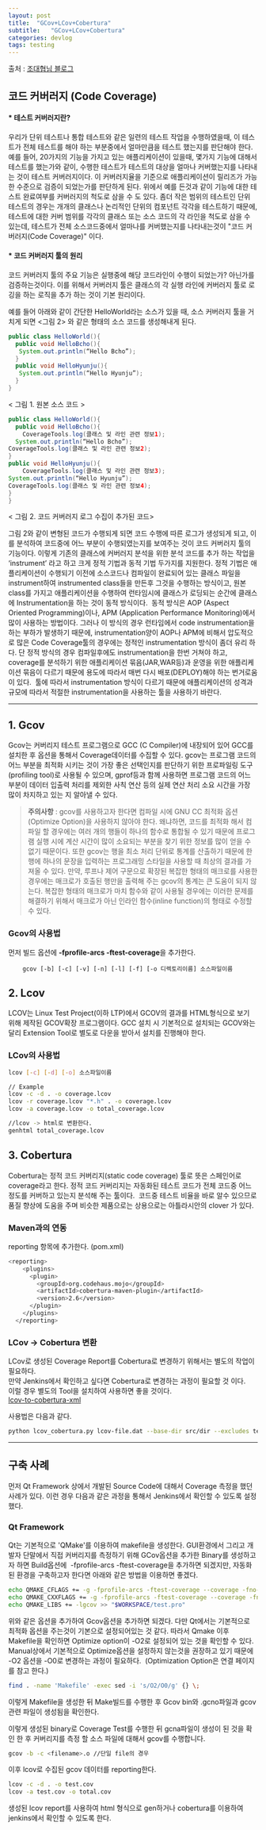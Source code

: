 ```yaml
---
layout: post
title:  "GCov+LCov+Cobertura"
subtitle:   "GCov+LCov+Cobertura"
categories: devlog
tags: testing
---
```


출처 : [조대협님 블로그](http://bcho.tistory.com/156)

## 코드 커버러지 (Code Coverage)

#### * 테스트 커버러지란?

우리가 단위 테스트나 통합 테스트와 같은 일련의 테스트 작업을 수행하였을때, 이 테스트가 전체 테스트를 해야 하는 부분중에서 얼마만큼을 테스트 했는지를 판단해야 한다.
예를 들어, 20가지의 기능을 가지고 있는 애플리케이션이 있을때, 몇가지 기능에 대해서 테스트를 했는가와 같이, 수행한 테스트가 테스트의 대상을 얼마나 커버했는지를 나타내는 것이 테스트 커버러지이다. 이 커버러지율을 기준으로 애플리케이션이 릴리즈가 가능한 수준으로 검증이 되었는가를 판단하게 된다.
위에서 예를 든것과 같이 기능에 대한 테스트 완료여부를 커버러지의 척도로 삼을 수 도 있다.
좀더 작은 범위의 테스트인 단위 테스트의 경우는 개개의 클래스나 논리적인 단위의 컴포넌트 각각을 테스트하기 때문에, 테스트에 대한 커버 범위를 각각의 클래스 또는 소스 코드의 각 라인을 척도로 삼을 수 있는데, 테스트가 전체 소스코드중에서 얼마나를 커버했는지를 나타내는것이 "코드 커버러지(Code Coverage)" 이다.

#### * 코드 커버러지 툴의 원리

코드 커버러지 툴의 주요 기능은 실행중에 해당 코드라인이 수행이 되었는가? 아닌가를 검증하는것이다. 이를 위해서 커버러지 툴은 클래스의 각 실행 라인에 커버러지 툴로 로깅을 하는 로직을 추가 하는 것이 기본 원리이다.  

예를 들어 아래와 같이 간단한 HelloWorld라는 소스가 있을 때, 소스 커버러지 툴을 거치게 되면 <그림 2> 와 같은 형태의 소스 코드를 생성해내게 된다.

``` java
public class HelloWorld(){
  public void HelloBcho(){
   System.out.println(“Hello Bcho”);
  }
  public void HelloHyunju(){
   System.out.println(“Hello Hyunju”);
  }
}
```
< 그림 1. 원본 소스 코드 >

``` java
public class HelloWorld(){
  public void HelloBcho(){
    CoverageTools.log(클래스 및 라인 관련 정보1);
  System.out.println(“Hello Bcho”);
CoverageTools.log(클래스 및 라인 관련 정보2);
}
public void HelloHyunju(){
    CoverageTools.log(클래스 및 라인 관련 정보3);
System.out.println(“Hello Hyunju”);
CoverageTools.log(클래스 및 라인 관련 정보4);
}
}
```
< 그림 2. 코드 커버러지 로그 수집이 추가된 코드>

그림 2와 같이 변형된 코드가 수행되게 되면 코드 수행에 따른 로그가 생성되게 되고, 이를 분석하여 코드중에 어느 부분이 수행되였는지를 보여주는 것이 코드 커버러지 툴의 기능이다.
이렇게 기존의 클래스에 커버러지 분석을 위한 분석 코드를 추가 하는 작업을 ‘instrument’ 라고 하고 크게 정적 기법과 동적 기법 두가지를 지원한다.
정적 기법은 애플리케이션이 수행되기 이전에 소스코드나 컴파일이 완료되어 있는 클래스 파일을 instrument하여 instrumented class들을 만든후 그것을 수행하는 방식이고, 원본 class를 가지고 애플리케이션을 수행하여 런타임시에 클래스가 로딩되는 순간에 클래스에 Instrumentation을 하는 것이 동적 방식이다.
 동적 방식은 AOP (Aspect Oriented Programming)이나, APM (Application Performance Monitoring)에서 많이 사용하는 방법이다. 그러나 이 방식의 경우 런타임에서 code instrumentation을 하는 부하가 발생하기 때문에, instrumentation양이 AOP나 APM에 비해서 압도적으로 많은 Code Coverage툴의 경우에는 정적인 instrumentation 방식이 좀더 유리 하다. 단 정적 방식의 경우 컴파일후에도 instrumentation을 한번 거쳐야 하고, coverage를 분석하기 위한 애플리케이션 묶음(JAR,WAR등)과 운영을 위한 애플리케이션 묶음이 다르기 때문에 용도에 따라서 매번 다시 배포(DEPLOY)해야 하는 번거로움이 있다.
 툴에 따라서 instrumentation 방식이 다르기 때문에 애플리케이션의 성격과 규모에 따라서 적절한 instrumentation을 사용하는 툴을 사용하기 바란다.

---

## 1. **Gcov**
Gcov는 커버리지 테스트 프로그램으로 GCC (C Compiler)에 내장되어 있어 GCC를 설치한 후 옵션을 통해서 Coverage데이터를 수집할 수 있다. gcov는 프로그램 코드의 어느 부분을 최적화 시키는 것이 가장 좋은 선택인지를 판단하기 위한 프로파일링 도구(profiling tool)로 사용될 수 있으며, gprof등과 함께 사용하면 프로그램 코드의 어느 부분이 데이터 입출력 처리를 제외한 사칙 연산 등의 실제 연산 처리 소요 시간을 가장 많이 차지하고 있는 지 알아낼 수 있다.

> **주의사항** : gcov를 사용하고자 한다면 컴파일 시에 GNU CC 최적화 옵션(Optimize Option)을 사용하지 않아야 한다. 왜냐하면, 코드를 최적화 해서 컴파일 할 경우에는 여러 개의 행들이 하나의 함수로 통합될 수 있기 때문에 프로그램 실행 시에 계산 시간이 많이 소요되는 부분을 찾기 위한 정보를 많이 얻을 수 없기 때문이다. 또한 gcov는 행을 최소 처리 단위로 통계를 산출하기 때문에 한 행에 하나의 문장을 입력하는 프로그래밍 스타일을 사용할 때 최상의 결과를 가져올 수 있다. 만약, 루프나 제어 구문으로 확장된 복잡한 형태의 매크로를 사용한 경우에는 매크로가 호출된 행만을 출력해 주는 gcov의 통계는 큰 도움이 되지 않는다. 복잡한 형태의 매크로가 마치 함수와 같이 사용될 경우에는 이러한 문제를 해결하기 위해서 매크로가 아닌 인라인 함수(inline function)의 형태로 수정할 수 있다.

### **Gcov의 사용법**

먼저 빌드 옵션에 **-fprofile-arcs -ftest-coverage**을 추가한다.

        gcov [-b] [-c] [-v] [-n] [-l] [-f] [-o 디렉토리이름] 소스파일이름


## 2. **Lcov**
LCOV는 Linux Test Project(이하 LTP)에서 GCOV의 결과를 HTML형식으로 보기 위해 제작된 GCOV확장 프로그램이다.
GCC 설치 시 기본적으로 설치되는 GCOV와는 달리 Extension Tool로 별도로 다운을 받아서 설치를 진행해야 한다.

### **LCov의 사용법**

``` bash
lcov [-c] [-d] [-o] 소스파일이름

// Example
lcov -c -d . -o coverage.lcov
lcov -r coverage.lcov "*.h" . -o coverage.lcov
lcov -a coverage.lcov -o total_coverage.lcov

//lcov -> html로 변환한다.
genhtml total_coverage.lcov
```

## 3. **Cobertura**

Cobertura는 정적 코드 커버리지(static code coverage) 툴로 뜻은 스페인어로 coverage라고 한다. 
정적 코드 커버리지는 자동화된 테스트 코드가 전체 코드중 어느 정도를 커버하고 있는지 분석해 주는 툴이다. 
코드중 테스트 비율을 바로 알수 있으므로 품질 향상에 도움을 주며 비슷한 제품으로는 상용으로는 아틀라시안의 clover 가 있다.

### **Maven과의 연동**
reporting 항목에 추가한다. (pom.xml)
``` bash xml
<reporting>
    <plugins>
      <plugin>
        <groupId>org.codehaus.mojo</groupId>
        <artifactId>cobertura-maven-plugin</artifactId>
        <version>2.6</version>
      </plugin>
    </plugins>
  </reporting>
```

### **LCov -> Cobertura 변환**
LCov로 생성된 Coverage Report를 Cobertura로 변경하기 위해서는 별도의 작업이 필요하다.  
만약 Jenkins에서 확인하고 싶다면 Cobertura로 변경하는 과정이 필요할 것 이다.  
이럴 경우 별도의 Tool을 설치하여 사용하면 좋을 것이다.  
[lcov-to-cobertura-xml](https://github.com/eriwen/lcov-to-cobertura-xml)

사용법은 다음과 같다.

``` bash
python lcov_cobertura.py lcov-file.dat --base-dir src/dir --excludes test.lib --output build/coverage.xml --demangle
```

---

## **구축 사례**
먼저 Qt Framework 상에서 개발된 Source Code에 대해서 Coverage 측정을 했던 사례가 있다. 이런 경우 다음과 같은 과정을 통해서 Jenkins에서 확인할 수 있도록 설정했다.

### Qt Framework
Qt는 기본적으로 'QMake'를 이용하여 makefile을 생성한다. GUI환경에서 그리고 개발자 단말에서 직접 커버리지를 측정하기 위해 GCov옵션을 추가한 Binary를 생성하고자 하면 Build옵션에  -fprofile-arcs -ftest-coverage을 추가하면 되겠지만, 자동화 된 환경을 구축하고자 한다면 아래와 같은 방법을 이용하면 좋겠다.

``` bash
echo QMAKE_CFLAGS += -g -fprofile-arcs -ftest-coverage --coverage -fno-exceptions -fno-inline >> "$WORKSPACE/test.pro" //C 개발일 경우
echo QMAKE_CXXFLAGS += -g -fprofile-arcs -ftest-coverage --coverage -fno-exceptions -fno-inline >> "$WORKSPACE/test.pro" //C++ 개발일 경우
echo QMAKE_LIBS += -lgcov >> "$WORKSPACE/test.pro"
```

위와 같은 옵션을 추가하여 Gcov옵션을 추가하면 되겠다.
다만 Qt에서는 기본적으로 최적화 옵션을 주는것이 기본으로 설정되어있는 것 같다.
따라서 Qmake 이후 Makefile을 확인하면 Optimize option이 -O2로 설정되어 있는 것을 확인할 수 있다.
Manual상에서 기본적으로 Optimize옵션을 설정하지 않는것을 권장하고 있기 때문에 -O2 옵션을 -O0로 변경하는 과정이 필요하다.  (Optimization Option은 연결 페이지를 참고 한다.)

``` bash
find . -name 'Makefile' -exec sed -i 's/O2/O0/g' {} \;
```

이렇게 Makefile을 생성한 뒤 Make빌드를 수행한 후 Gcov bin와 .gcno파일과 gcov관련 파일이 생성됨을 확인한다.

이렇게 생성된 binary로 Coverage Test를 수행한 뒤 gcna파일이 생성이 된 것을 확인 한 후 커버리지를 측정 할 소스 파일에 대해서 gcov를 수행합니다. 

``` bash
gcov -b -c <filename>.o //단일 file의 경우
```

이후 lcov로 수집된 gcov 데이터를 reporting한다.

``` bash
lcov -c -d . -o test.cov
lcov -a test.cov -o total.cov
```

생성된 lcov report를 사용하여 html 형식으로 gen하거나 cobertura를 이용하여 jenkins에서 확인할 수 있도록 한다.